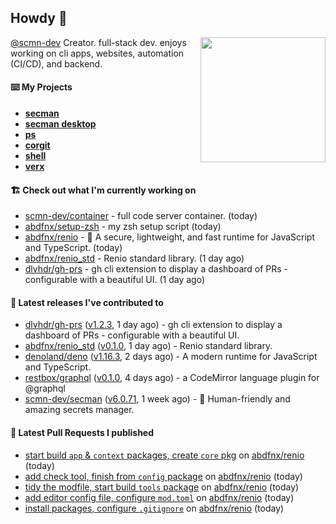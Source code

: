 ## Howdy 👋

<img align="right" src="https://github.com/abdfnx.png" width="200">

[@scmn-dev](https://github.com/scmn-dev) Creator. full-stack dev. enjoys working on cli apps, websites, automation (CI/CD), and backend.

#### ⌨️ My Projects

- [**secman**](https://github.com/scmn-dev/secman)
- [**secman desktop**](https://github.com/scmn-dev/desktop)
- [**ps**](https://github.com/scmn-dev/ps)
- [**corgit**](https://github.com/abdfnx/corgit)
- [**shell**](https://github.com/abdfnx/shell)
- [**verx**](https://github.com/abdfnx/verx)

#### 🏗️ Check out what I'm currently working on


- [scmn-dev/container](https://github.com/scmn-dev/container) - full code server container. (today)
- [abdfnx/setup-zsh](https://github.com/abdfnx/setup-zsh) - my zsh setup script (today)
- [abdfnx/renio](https://github.com/abdfnx/renio) - 🦏 A secure, lightweight, and fast runtime for JavaScript and TypeScript. (today)
- [abdfnx/renio_std](https://github.com/abdfnx/renio_std) - Renio standard library. (1 day ago)
- [dlvhdr/gh-prs](https://github.com/dlvhdr/gh-prs) - gh cli extension to display a dashboard of PRs - configurable with a beautiful UI. (1 day ago)

#### 🔭 Latest releases I've contributed to

- [dlvhdr/gh-prs](https://github.com/dlvhdr/gh-prs) ([v1.2.3](https://github.com/dlvhdr/gh-prs/releases/tag/v1.2.3), 1 day ago) - gh cli extension to display a dashboard of PRs - configurable with a beautiful UI.
- [abdfnx/renio_std](https://github.com/abdfnx/renio_std) ([v0.1.0](https://github.com/abdfnx/renio_std/releases/tag/v0.1.0), 1 day ago) - Renio standard library.
- [denoland/deno](https://github.com/denoland/deno) ([v1.16.3](https://github.com/denoland/deno/releases/tag/v1.16.3), 2 days ago) - A modern runtime for JavaScript and TypeScript.
- [restbox/graphql](https://github.com/restbox/graphql) ([v0.1.0](https://github.com/restbox/graphql/releases/tag/v0.1.0), 4 days ago) - a CodeMirror language plugin for @graphql
- [scmn-dev/secman](https://github.com/scmn-dev/secman) ([v6.0.71](https://github.com/scmn-dev/secman/releases/tag/v6.0.71), 1 week ago) - 👊 Human-friendly and amazing secrets manager.

#### 🔨 Latest Pull Requests I published

- [start build `app` &amp; `context` packages, create `core` pkg](https://github.com/abdfnx/renio/pull/6) on [abdfnx/renio](https://github.com/abdfnx/renio) (today)
- [add check tool, finish from `config` package](https://github.com/abdfnx/renio/pull/5) on [abdfnx/renio](https://github.com/abdfnx/renio) (today)
- [tidy the modfile, start build `tools` package](https://github.com/abdfnx/renio/pull/4) on [abdfnx/renio](https://github.com/abdfnx/renio) (today)
- [add editor config file, configure `mod.toml`](https://github.com/abdfnx/renio/pull/3) on [abdfnx/renio](https://github.com/abdfnx/renio) (today)
- [install packages, configure `.gitignore`](https://github.com/abdfnx/renio/pull/2) on [abdfnx/renio](https://github.com/abdfnx/renio) (today)
